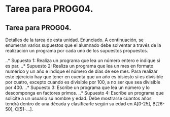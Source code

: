 # Tarea para PROG04.
## Tarea para PROG04.
Detalles de la tarea de esta unidad.
Enunciado.
A continuación, se enumeran varios supuestos que el alumnado debe solventar a través de la realización un programa por cada uno de los supuestos propuestos.

..* Supuesto 1: Realiza un programa que lea un número entero e indique si es par.
..* Supuesto 2: Realiza un programa que lea un mes en formato numérico y un año e indique el número de días de ese mes. Para realizar este ejercicio hay que tener en cuenta que un año es bisiesto si es divisible por cuatro, excepto cuando es divisible por 100, a no ser que sea divisible por 400.
..* Supuesto 3: Escribe un programa que lea un número y lo descomponga en factores primos.
..* Supuesto 4: Escribe un programa que solicite a un usuario su nombre y edad. Debe mostrarse cuantos años tendrá dentro de una década y clasificarle según su edad en A[0-25], B[26-50], C[51-...].
